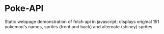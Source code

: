 # Poke-API

Static webpage demonstration of fetch api in javascript; displays original 151 pokemon's names, sprites (front and back) and alternate (shiney) sprites.

